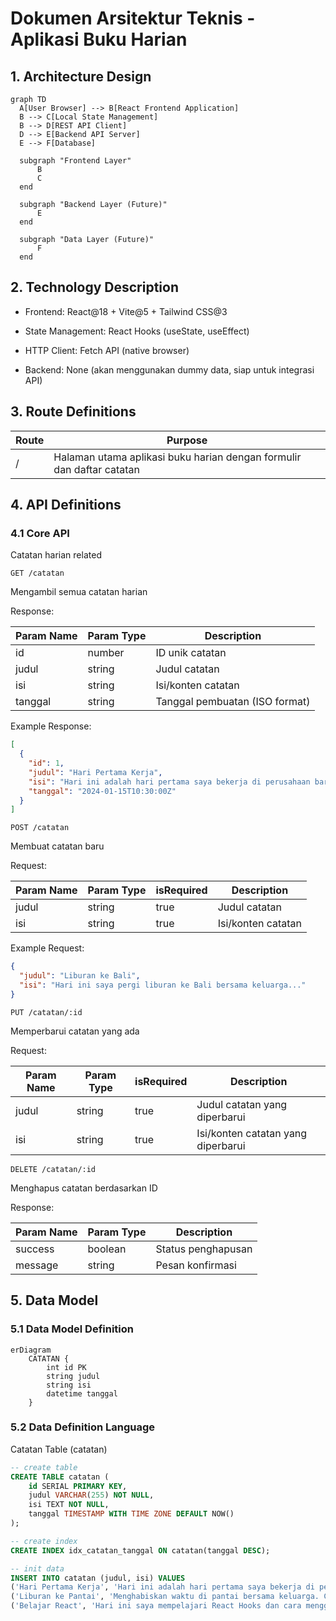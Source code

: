 # Dokumen Arsitektur Teknis - Aplikasi Buku Harian

## 1. Architecture Design

```mermaid
graph TD
  A[User Browser] --> B[React Frontend Application]
  B --> C[Local State Management]
  B --> D[REST API Client]
  D --> E[Backend API Server]
  E --> F[Database]

  subgraph "Frontend Layer"
      B
      C
  end

  subgraph "Backend Layer (Future)"
      E
  end

  subgraph "Data Layer (Future)"
      F
  end
```

## 2. Technology Description

* Frontend: React\@18 + Vite\@5 + Tailwind CSS\@3

* State Management: React Hooks (useState, useEffect)

* HTTP Client: Fetch API (native browser)

* Backend: None (akan menggunakan dummy data, siap untuk integrasi API)

## 3. Route Definitions

| Route | Purpose                                                               |
| ----- | --------------------------------------------------------------------- |
| /     | Halaman utama aplikasi buku harian dengan formulir dan daftar catatan |

## 4. API Definitions

### 4.1 Core API

Catatan harian related

```
GET /catatan
```

Mengambil semua catatan harian

Response:

| Param Name | Param Type | Description                    |
| ---------- | ---------- | ------------------------------ |
| id         | number     | ID unik catatan                |
| judul      | string     | Judul catatan                  |
| isi        | string     | Isi/konten catatan             |
| tanggal    | string     | Tanggal pembuatan (ISO format) |

Example Response:

```json
[
  {
    "id": 1,
    "judul": "Hari Pertama Kerja",
    "isi": "Hari ini adalah hari pertama saya bekerja di perusahaan baru...",
    "tanggal": "2024-01-15T10:30:00Z"
  }
]
```

```
POST /catatan
```

Membuat catatan baru

Request:

| Param Name | Param Type | isRequired | Description        |
| ---------- | ---------- | ---------- | ------------------ |
| judul      | string     | true       | Judul catatan      |
| isi        | string     | true       | Isi/konten catatan |

Example Request:

```json
{
  "judul": "Liburan ke Bali",
  "isi": "Hari ini saya pergi liburan ke Bali bersama keluarga..."
}
```

```
PUT /catatan/:id
```

Memperbarui catatan yang ada

Request:

| Param Name | Param Type | isRequired | Description                        |
| ---------- | ---------- | ---------- | ---------------------------------- |
| judul      | string     | true       | Judul catatan yang diperbarui      |
| isi        | string     | true       | Isi/konten catatan yang diperbarui |

```
DELETE /catatan/:id
```

Menghapus catatan berdasarkan ID

Response:

| Param Name | Param Type | Description        |
| ---------- | ---------- | ------------------ |
| success    | boolean    | Status penghapusan |
| message    | string     | Pesan konfirmasi   |

## 5. Data Model

### 5.1 Data Model Definition

```mermaid
erDiagram
    CATATAN {
        int id PK
        string judul
        string isi
        datetime tanggal
    }
```

### 5.2 Data Definition Language

Catatan Table (catatan)

```sql
-- create table
CREATE TABLE catatan (
    id SERIAL PRIMARY KEY,
    judul VARCHAR(255) NOT NULL,
    isi TEXT NOT NULL,
    tanggal TIMESTAMP WITH TIME ZONE DEFAULT NOW()
);

-- create index
CREATE INDEX idx_catatan_tanggal ON catatan(tanggal DESC);

-- init data
INSERT INTO catatan (judul, isi) VALUES 
('Hari Pertama Kerja', 'Hari ini adalah hari pertama saya bekerja di perusahaan baru. Semua orang sangat ramah dan membantu.'),
('Liburan ke Pantai', 'Menghabiskan waktu di pantai bersama keluarga. Cuaca sangat cerah dan menyenangkan.'),
('Belajar React', 'Hari ini saya mempelajari React Hooks dan cara menggunakan useState serta useEffect.');
```

